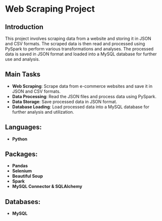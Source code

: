 # Web Scraping Project

## Introduction
This project involves scraping data from a website and storing it in JSON and CSV formats. The scraped data is then read and processed using PySpark to perform various transformations and analyses. The processed data is saved in JSON format and loaded into a MySQL database for further use and analysis.

## Main Tasks
- **Web Scraping**: Scrape data from e-commerce websites and save it in JSON and CSV formats.
- **Data Processing**: Read the JSON files and process data using PySpark.
- **Data Storage**: Save processed data in JSON format.
- **Database Loading**: Load processed data into a MySQL database for further analysis and utilization.
## Languages:
- **Python**
## Packages:
- **Pandas**
- **Selenium**
- **Beautiful Soup**
- **Spark**
- **MySQL Connector & SQLAlchemy**
## Databases:
- **MySQL**
